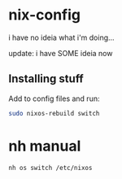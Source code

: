 # nix-config
i have no ideia what i'm doing...

update: i have SOME ideia now

## Installing stuff

Add to config files and run:

```sh
sudo nixos-rebuild switch
```

# nh manual

```sh 
nh os switch /etc/nixos
```